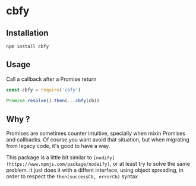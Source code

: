 # cbfy

## Installation

`npm install cbfy`


## Usage
Call a callback after a Promise return

```javascript
const cbfy = require('cbfy')

Promise.resolve().then(...cbfy(cb))

```

## Why ?

Promises are sometimes counter intuitive, specially when mixin Promises and callbacks.
Of course you want avoid that situation, but when migrating from legacy code, it's good to have a way.

This package is a little bit similar to `[nodify](https://www.npmjs.com/package/nodeify)`, or at least try to solve the  same problem.
it just does it with a diffent interface, using object spreading, in order to respect the `then(successCb, errorCb)` syntax
